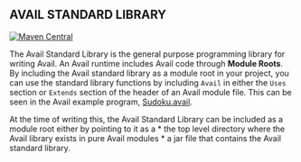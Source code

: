 AVAIL STANDARD LIBRARY
--------------------------------------------------------------------------------
[![Maven Central](https://img.shields.io/badge/maven--central-v1.6.1-0f824e)](https://search.maven.org/artifact/org.availlang/avail-stdlib)

The Avail Standard Library is the general purpose programming library for 
writing Avail. An Avail runtime includes Avail code through **Module Roots**.
By including the Avail standard library as a module root in your project, you
can use the standard library functions by including `Avail` in either the `Uses`
section or `Extends` section of the header of an Avail module file. This can be
seen in the Avail example program, [Sudoku.avail](../distro/src/examples/Sudoku.avail).

At the time of writing this, the Avail Standard Library can be included as a 
module root either by pointing to it as a 
    * the top level directory where the Avail library exists in pure Avail modules
    * a jar file that contains the Avail standard library.
